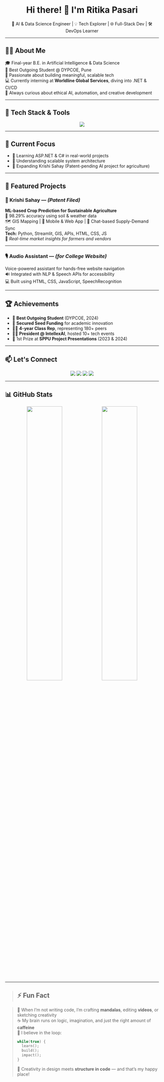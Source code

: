 <h1 align="center">Hi there! 👋 I'm Ritika Pasari</h1>
<p align="center">🚀 AI & Data Science Engineer | 💡 Tech Explorer | 🌐 Full-Stack Dev | 🛠️ DevOps Learner</p>

---

## 🙋‍♀️ About Me

🎓 Final-year B.E. in Artificial Intelligence & Data Science  
🏅 Best Outgoing Student @ DYPCOE, Pune  
🧠 Passionate about building meaningful, scalable tech  
💻 Currently interning at **Worldline Global Services**, diving into .NET & CI/CD  
🌱 Always curious about ethical AI, automation, and creative development  

---

## 🔧 Tech Stack & Tools

<p align="center">
  <img src="https://skillicons.dev/icons?i=python,cpp,java,html,css,javascript,bootstrap,react,cs,git,github,gitlab,postman,mongodb,mysql,postgresql,linux,aws,dotnet,vscode,visualstudio" />
</p>

---

## 💼 Current Focus

- 📘 Learning ASP.NET & C# in real-world projects
- 🧩 Understanding scalable system architecture
- 🚜 Expanding Krishi Sahay (Patent-pending AI project for agriculture)

---

## 🌟 Featured Projects

### 🌾 Krishi Sahay — *(Patent Filed)*  
**ML-based Crop Prediction for Sustainable Agriculture**  
🧠 98.29% accuracy using soil & weather data  
🗺️ GIS Mapping | 📱 Mobile & Web App | 💬 Chat-based Supply-Demand Sync  
**Tech:** Python, Streamlit, GIS, APIs, HTML, CSS, JS  
📌 _Real-time market insights for farmers and vendors_

---

### 🎙️ Audio Assistant — *(for College Website)*  
Voice-powered assistant for hands-free website navigation  
🔊 Integrated with NLP & Speech APIs for accessibility  
💻 Built using HTML, CSS, JavaScript, SpeechRecognition  

---

## 🏆 Achievements

- 🥇 **Best Outgoing Student** (DYPCOE, 2024)  
- 💸 **Secured Seed Funding** for academic innovation  
- 🧑‍🏫 **4-year Class Rep**, representing 180+ peers  
- 🧑‍💼 **President @ IntellexAI**, hosted 10+ tech events  
- 🏅 1st Prize at **SPPU Project Presentations** (2023 & 2024)

---

## 📫 Let's Connect

<p align="center">
  <a href="mailto:pasarir1904@gmail.com"><img src="https://img.shields.io/badge/Email-D14836?style=for-the-badge&logo=gmail&logoColor=white"></a>
  <a href="https://www.linkedin.com/in/ritika-pasari-225139225/"><img src="https://img.shields.io/badge/LinkedIn-0077B5?style=for-the-badge&logo=linkedin&logoColor=white"></a>
  <a href="https://github.com/riti-1904"><img src="https://img.shields.io/badge/GitHub-000?style=for-the-badge&logo=github&logoColor=white"></a>
  <a href="https://www.instagram.com/agrawal_hriti/"><img src="https://img.shields.io/badge/Instagram-E4405F?style=for-the-badge&logo=instagram&logoColor=white"></a>
</p>

---

## 📊 GitHub Stats

<p align="center">
  <img src="https://github-readme-stats.vercel.app/api?username=riti-1904&show_icons=true&theme=tokyonight" width="48%" />
  <img src="https://github-readme-streak-stats.herokuapp.com/?user=riti-1904&theme=tokyonight" width="48%" />
</p>

---

> ## ⚡ Fun Fact

> 🎨 When I’m not writing code, I’m crafting **mandalas**, editing **videos**, or sketching creativity  
> ☕ My brain runs on logic, imagination, and just the right amount of **caffeine**  
> 🧠 I believe in the loop:
> 
> ```cpp
> while(true) {
>   learn(); 
>   build(); 
>   impact(); 
> }
> ```
> 💫 Creativity in design meets **structure in code** — and that’s my happy place!



